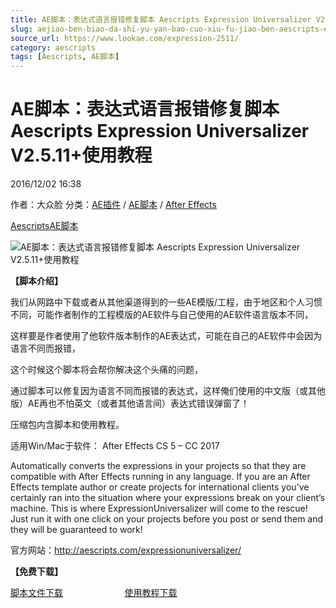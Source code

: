 ```yaml
---
title: AE脚本：表达式语言报错修复脚本 Aescripts Expression Universalizer V2.5.11+使用教程
slug: aejiao-ben-biao-da-shi-yu-yan-bao-cuo-xiu-fu-jiao-ben-aescripts-expression-universalizer-v2-5-11-shi-yong-jiao-cheng
source_url: https://www.lookae.com/expression-2511/
category: aescripts
tags: [Aescripts, AE脚本]
---
```

# AE脚本：表达式语言报错修复脚本 Aescripts Expression Universalizer V2.5.11+使用教程

2016/12/02 16:38

作者：大众脸
分类：[AE插件](https://www.lookae.com/after-effects/aechajian/) / [AE脚本](https://www.lookae.com/after-effects/aescripts/) / [After Effects](https://www.lookae.com/after-effects/)

[Aescripts](https://www.lookae.com/tag/aescripts/)[AE脚本](https://www.lookae.com/tag/ae%e8%84%9a%e6%9c%ac/)

![AE脚本：表达式语言报错修复脚本 Aescripts Expression Universalizer V2.5.11+使用教程](https://www.lookae.com/wp-content/uploads/2014/12/Universalizer.jpg "AE脚本：表达式语言报错修复脚本 Aescripts Expression Universalizer V2.5.11+使用教程-LookAE.com")

**【脚本介绍】**

我们从网路中下载或者从其他渠道得到的一些AE模版/工程，由于地区和个人习惯不同，可能作者制作的工程模版的AE软件与自己使用的AE软件语言版本不同，

这样要是作者使用了他软件版本制作的AE表达式，可能在自己的AE软件中会因为语言不同而报错，

这个时候这个脚本将会帮你解决这个头痛的问题，

通过脚本可以修复因为语言不同而报错的表达式，这样俺们使用的中文版（或其他版）AE再也不怕英文（或者其他语言间）表达式错误弹窗了！

压缩包内含脚本和使用教程。

适用Win/Mac于软件： After Effects CS 5 – CC 2017

Automatically converts the expressions in your projects so that they are compatible with After Effects running in any language. If you are an After Effects template author or create projects for international clients you’ve certainly ran into the situation where your expressions break on your client’s machine. This is where ExpressionUniversalizer will come to the rescue! Just run it with one click on your projects before you post or send them and they will be guaranteed to work!

官方网站：http://aescripts.com/expressionuniversalizer/

**【免费下载】**

[脚本文件下载](http://lookae.ctfile.com/fs/n4w162522202)                         [使用教程下载](http://lookae.ctfile.com/file/141196712)
